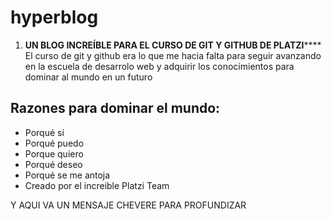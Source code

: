 # hyperblog
1. **UN BLOG INCREÍBLE PARA EL CURSO DE GIT Y GITHUB DE PLATZI******
El curso de git y github era lo que me hacia falta para seguir avanzando en la escuela de desarrolo web y adquirir los conocimientos para dominar al mundo en un futuro
## Razones para dominar el mundo:
* Porqué sí
* Porqué puedo
* Porque quiero
* Porqué deseo
* Porqué se me antoja
* Creado por el increible Platzi Team

Y AQUI VA UN MENSAJE CHEVERE PARA PROFUNDIZAR 
